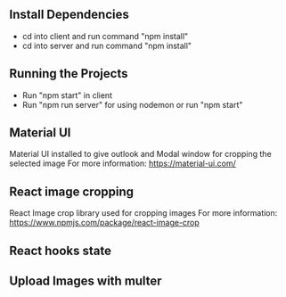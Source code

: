 ## Install Dependencies
- cd into client and run command "npm install"
- cd into server and run command "npm install"  

## Running the Projects 
- Run "npm start" in client 
- Run "npm run server" for using nodemon or run "npm start"

## Material UI
Material UI installed to give outlook and Modal window for cropping the selected image 
For more information: https://material-ui.com/

## React image cropping
React Image crop library used for cropping images 
For more information: https://www.npmjs.com/package/react-image-crop

## React hooks state 

## Upload Images with multer 